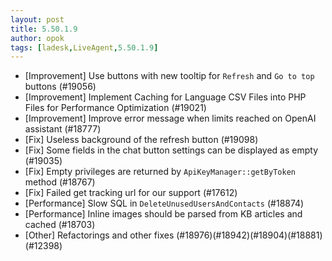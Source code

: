 ```yaml
---
layout: post
title: 5.50.1.9
author: opok
tags: [ladesk,LiveAgent,5.50.1.9]
---
```

- [Improvement] Use buttons with new tooltip for `Refresh` and `Go to top` buttons (#19056)
- [Improvement] Implement Caching for Language CSV Files into PHP Files for Performance Optimization (#19021)
- [Improvement] Improve error message when limits reached on OpenAI assistant (#18777)
- [Fix] Useless background of the refresh button (#19098)
- [Fix] Some fields in the chat button settings can be displayed as empty (#19035)
- [Fix] Empty privileges are returned by `ApiKeyManager::getByToken` method (#18767)
- [Fix] Failed get tracking url for our support (#17612)
- [Performance] Slow SQL in `DeleteUnusedUsersAndContacts`  (#18874)
- [Performance] Inline images should be parsed from KB articles and cached (#18703)
- [Other] Refactorings and other fixes (#18976)(#18942)(#18904)(#18881)(#12398)